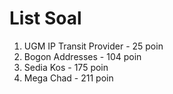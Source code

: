 # List Soal
1. UGM IP Transit Provider - 25 poin
2. Bogon Addresses - 104 poin
3. Sedia Kos - 175 poin
4. Mega Chad - 211 poin
